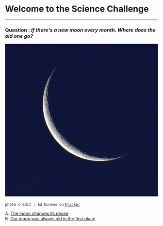 # Welcome to the Science Challenge  

---
### Question : _If there's a new moon every month. Where does the old one go?_  

![moon](../images/fullmoon.jpg)    

`photo credit : Ed Dunens on` [`Flicker`](https://www.flickr.com/photos/blachswan/33749536295)

A. [The moon changes its phase](green.md)  
B. [Our moon was always old in the first place](blue.md)  